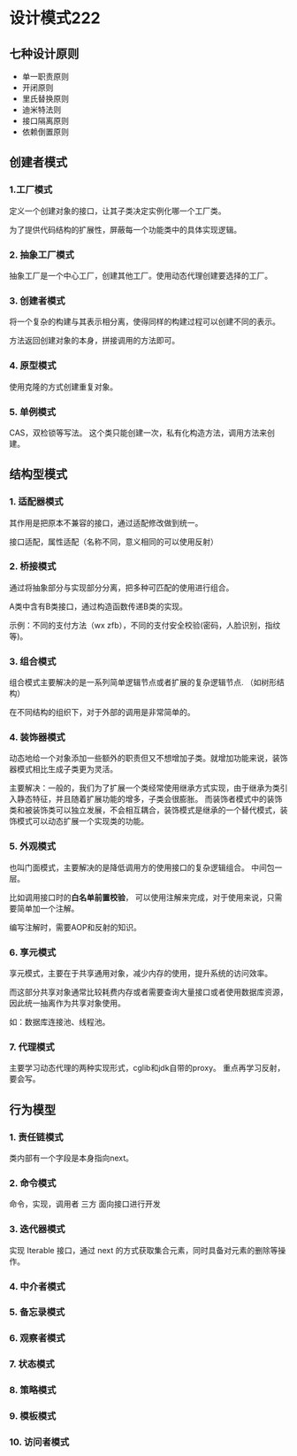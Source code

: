 # 设计模式222
## 七种设计原则
- 单一职责原则
- 开闭原则
- 里氏替换原则
- 迪米特法则
- 接口隔离原则
- 依赖倒置原则
## 创建者模式
### 1.工厂模式
定义一个创建对象的接口，让其子类决定实例化哪一个工厂类。

为了提供代码结构的扩展性，屏蔽每一个功能类中的具体实现逻辑。
### 2. 抽象工厂模式
抽象工厂是一个中心工厂，创建其他工厂。使用动态代理创建要选择的工厂。
### 3. 创建者模式
将一个复杂的构建与其表示相分离，使得同样的构建过程可以创建不同的表示。

方法返回创建对象的本身，拼接调用的方法即可。
### 4. 原型模式
使用克隆的方式创建重复对象。
### 5. 单例模式
CAS，双检锁等写法。  这个类只能创建一次，私有化构造方法，调用方法来创建。
## 结构型模式
### 1. 适配器模式
其作用是把原本不兼容的接口，通过适配修改做到统一。

接口适配，属性适配（名称不同，意义相同的可以使用反射）

### 2. 桥接模式
通过将抽象部分与实现部分分离，把多种可匹配的使用进行组合。

A类中含有B类接口，通过构造函数传递B类的实现。

示例：不同的支付方法（wx zfb），不同的支付安全校验(密码，人脸识别，指纹等)。

### 3. 组合模式
组合模式主要解决的是一系列简单逻辑节点或者扩展的复杂逻辑节点.  （如树形结构）

在不同结构的组织下，对于外部的调用是非常简单的。

### 4. 装饰器模式
动态地给一个对象添加一些额外的职责但又不想增加子类。就增加功能来说，装饰器模式相比生成子类更为灵活。

主要解决：一般的，我们为了扩展一个类经常使用继承方式实现，由于继承为类引入静态特征，并且随着扩展功能的增多，子类会很膨胀。
而装饰者模式中的装饰类和被装饰类可以独立发展，不会相互耦合，装饰模式是继承的一个替代模式，装饰模式可以动态扩展一个实现类的功能。

### 5. 外观模式
也叫门面模式，主要解决的是降低调用方的使用接口的复杂逻辑组合。  中间包一层。

比如调用接口时的**白名单前置校验**， 可以使用注解来完成，对于使用来说，只需要简单加一个注解。

编写注解时，需要AOP和反射的知识。

### 6. 享元模式
享元模式，主要在于共享通用对象，减少内存的使用，提升系统的访问效率。

而这部分共享对象通常比较耗费内存或者需要查询大量接口或者使用数据库资源，因此统一抽离作为共享对象使用。

如：数据库连接池、线程池。

### 7. 代理模式
主要学习动态代理的两种实现形式，cglib和jdk自带的proxy。  重点再学习反射，要会写。


## 行为模型
### 1. 责任链模式
类内部有一个字段是本身指向next。


### 2. 命令模式
命令，实现，调用者      三方
面向接口进行开发

### 3. 迭代器模式
实现 Iterable 接口，通过 next 的方式获取集合元素，同时具备对元素的删除等操作。

### 4. 中介者模式


### 5. 备忘录模式


### 6. 观察者模式


### 7. 状态模式


### 8. 策略模式


### 9. 模板模式


### 10. 访问者模式





